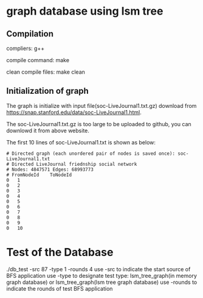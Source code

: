 # graph database using lsm tree

## Compilation
compliers: g++

compile command: make

clean compile files: make clean

## Initialization of graph
The graph is initialize with input file(soc-LiveJournal1.txt.gz) download from https://snap.stanford.edu/data/soc-LiveJournal1.html.

The soc-LiveJournal1.txt.gz is too large to be uploaded to github, you can downlowd it from above website.

The first 10 lines of soc-LiveJournal1.txt is shown as below:
```
# Directed graph (each unordered pair of nodes is saved once): soc-LiveJournal1.txt 
# Directed LiveJournal friednship social network
# Nodes: 4847571 Edges: 68993773
# FromNodeId	ToNodeId
0	1
0	2
0	3
0	4
0	5
0	6
0	7
0	8
0	9
0	10
```

# Test of the Database
./db_test -src 87 -type 1 -rounds 4
use -src to indicate the start source of BFS application
use -type to designate test type: lsm_tree_graph(in memory graph database) or lsm_tree_graph(lsm tree graph database)
use -rounds to indicate the rounds of test BFS application